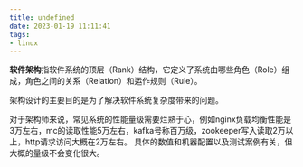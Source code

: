 ```yaml
---
title: undefined
date: 2023-01-19 11:11:41
tags:
- linux
---
```


**软件架构**指软件系统的顶层（Rank）结构，它定义了系统由哪些角色（Role）组成，角色之间的关系（Relation）和运作规则（Rule）。

架构设计的主要目的是为了解决软件系统复杂度带来的问题。

对于架构师来说，常见系统的性能量级需要烂熟于心，例如nginx负载均衡性能是3万左右，mc的读取性能5万左右，kafka号称百万级，zookeeper写入读取2万以上，http请求访问大概在2万左右。 具体的数值和机器配置以及测试案例有关，但大概的量级不会变化很大。

